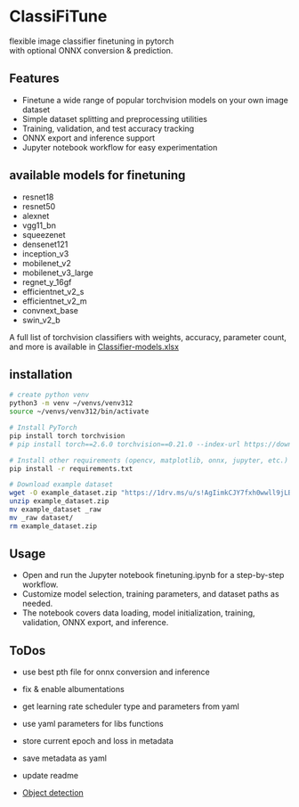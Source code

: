 # ClassiFiTune

flexible image classifier finetuning in pytorch  
with optional ONNX conversion & prediction.


## Features

- Finetune a wide range of popular torchvision models on your own image dataset
- Simple dataset splitting and preprocessing utilities
- Training, validation, and test accuracy tracking
- ONNX export and inference support
- Jupyter notebook workflow for easy experimentation


## available models for finetuning

- resnet18
- resnet50
- alexnet
- vgg11_bn
- squeezenet
- densenet121
- inception_v3
- mobilenet_v2
- mobilenet_v3_large
- regnet_y_16gf
- efficientnet_v2_s
- efficientnet_v2_m
- convnext_base
- swin_v2_b

A full list of torchvision classifiers with weights, accuracy, parameter count, and more is available in
[Classifier-models.xlsx](__info_/__info__/Classifier-models.xlsx)


## installation

```bash
# create python venv
python3 -m venv ~/venvs/venv312
source ~/venvs/venv312/bin/activate

# Install PyTorch
pip install torch torchvision
# pip install torch==2.6.0 torchvision==0.21.0 --index-url https://download.pytorch.org/whl/cu118

# Install other requirements (opencv, matplotlib, onnx, jupyter, etc.)
pip install -r requirements.txt

# Download example dataset
wget -O example_dataset.zip "https://1drv.ms/u/s!AgIimkCJY7fxh0wwll9jLBqr_nMQ?e=t72EgV"
unzip example_dataset.zip
mv example_dataset _raw
mv _raw dataset/
rm example_dataset.zip
```

## Usage
- Open and run the Jupyter notebook finetuning.ipynb for a step-by-step workflow.
- Customize model selection, training parameters, and dataset paths as needed.
- The notebook covers data loading, model initialization, training, validation, ONNX export, and inference.

## ToDos
- use best pth file for onnx conversion and inference
- fix & enable albumentations
- get learning rate scheduler type and parameters from yaml
- use yaml parameters for libs functions
- store current epoch and loss in metadata
- save metadata as yaml
- update readme

- [Object detection](https://docs.pytorch.org/tutorials/intermediate/torchvision_tutorial.html)